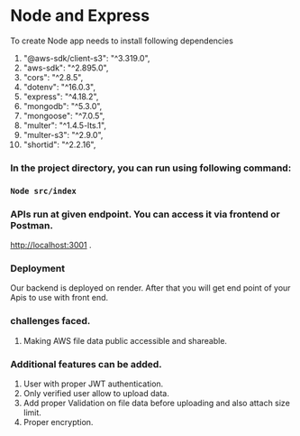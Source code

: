 # Node and Express 
To create Node app needs to install following dependencies
1. "@aws-sdk/client-s3": "^3.319.0",
2. "aws-sdk": "^2.895.0",
3.  "cors": "^2.8.5",
4. "dotenv": "^16.0.3",
5. "express": "^4.18.2",
6. "mongodb": "^5.3.0",
7. "mongoose": "^7.0.5",
8. "multer": "^1.4.5-lts.1",
9. "multer-s3": "^2.9.0",
10. "shortid": "^2.2.16",


### In the project directory, you can run using following command:
### `Node src/index`

### APIs run at  given endpoint. You can access it via frontend or Postman.
 [http://localhost:3001](http://localhost:3001) .

### Deployment
Our backend is deployed on render.
After that you will get end point of your Apis to use with front end.

### challenges faced.
1. Making AWS file data public accessible and shareable.

### Additional features can be added.
1. User with proper JWT authentication.
2. Only verified user allow to upload data.
3. Add proper Validation on file data before uploading and also attach size limit.
4. Proper encryption.




